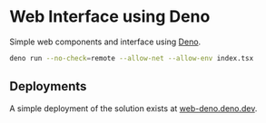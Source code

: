 # Web Interface using Deno

Simple web components and interface using [Deno](https://deno.com/).

```bash
deno run --no-check=remote --allow-net --allow-env index.tsx
```

## Deployments

A simple deployment of the solution exists at [web-deno.deno.dev](https://web-deno.deno.dev/).
